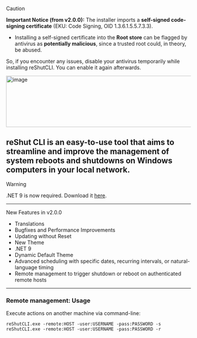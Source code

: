 > [!CAUTION]
> **Important Notice (from v2.0.0):**
> The installer imports a **self-signed code-signing certificate** (EKU: Code Signing, OID 1.3.6.1.5.5.7.3.3).
> - Installing a self-signed certificate into the **Root store** can be flagged by antivirus as **potentially malicious**, since a trusted root could, in theory, be abused.
>
> So, if you encounter any issues, disable your antivirus temporarily while installing reShutCLI. You can enable it again afterwards.


<img width="1102" height="140" alt="image" src="https://github.com/user-attachments/assets/46180d26-19d4-43b1-a3f5-fa6eea5eeecf" />


## reShut CLI is an easy-to-use tool that aims to streamline and improve the management of system reboots and shutdowns on Windows computers in your local network.

> [!WARNING]
> .NET 9 is now required. Download it [here](https://builds.dotnet.microsoft.com/dotnet/WindowsDesktop/9.0.8/windowsdesktop-runtime-9.0.8-win-x64.exe).

-----
New Features in v2.0.0
* Translations
* Bugfixes and Performance Improvements
* Updating without Reset
* New Theme
* .NET 9
* Dynamic Default Theme
* Advanced scheduling with specific dates, recurring intervals, or natural-language timing
* Remote management to trigger shutdown or reboot on authenticated remote hosts
-----

### Remote management: Usage

Execute actions on another machine via command-line:

```
reShutCLI.exe -remote:HOST -user:USERNAME -pass:PASSWORD -s
reShutCLI.exe -remote:HOST -user:USERNAME -pass:PASSWORD -r
```
